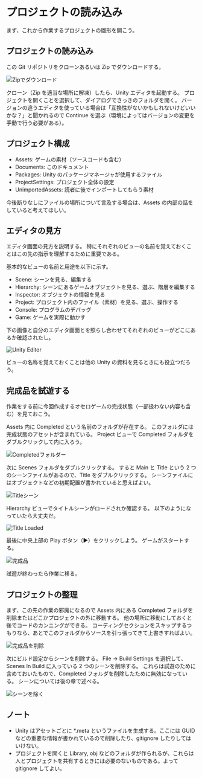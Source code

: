 # プロジェクトの読み込み

まず、これから作業するプロジェクトの雛形を開こう。

## プロジェクトの読み込み

この Git リポジトリをクローンあるいは Zip でダウンロードする。

![Zipでダウンロード](./Images/DownloadZip.png)

クローン（Zip を適当な場所に解凍）したら、Unity エディタを起動する。
プロジェクトを開くことを選択して、ダイアログでさっきのフォルダを開く。
バージョンの違うエディタを使っている場合は「互換性がないかもしれないけどいいかな？」と聞かれるので Continue を選ぶ（環境によってはバージョンの変更を手動で行う必要がある）。

## プロジェクト構成

- Assets: ゲームの素材（ソースコードも含む）
- Documents: このドキュメント
- Packages: Unity のパッケージマネージャが使用するファイル
- ProjectSettings: プロジェクト全体の設定
- UnimportedAssets: 読者に後でインポートしてもらう素材

今後断りなしにファイルの場所について言及する場合は、Assets の内部の話をしていると考えてほしい。

## エディタの見方

エディタ画面の見方を説明する。
特にそれぞれのビューの名前を覚えておくことはこの先の指示を理解するために重要である。

基本的なビューの名前と用途を以下に示す。

- Scene: シーンを見る、編集する
- Hierarchy: シーンにあるゲームオブジェクトを見る、選ぶ、階層を編集する
- Inspector: オブジェクトの情報を見る
- Project: プロジェクト内のファイル（素材）を見る、選ぶ、操作する
- Console: プログラムのデバッグ
- Game: ゲームを実際に動かす

下の画像と自分のエディタ画面とを照らし合わせてそれぞれのビューがどこにあるか確認されたし。

![Unity Editor](./Images/Editor.png)

ビューの名称を覚えておくことは他の Unity の資料を見るときにも役立つだろう。

## 完成品を試遊する

作業をする前に今回作成するオセロゲームの完成状態（一部扱わない内容も含む）を見ておこう。

Assets 内に Completed という名前のフォルダが存在する。
このフォルダには完成状態のアセットが含まれている。
Project ビューで Completed フォルダをダブルクリックして内に入ろう。

![Completedフォルダー](./Images/CompletedFolder.png)

次に Scenes フォルダをダブルクリックする。
すると Main と Title という 2 つのシーンファイルがあるので、Title をダブルクリックする。
シーンファイルにはオブジェクトなどの初期配置が書かれていると思えばよい。

![Titleシーン](./Images/TitleScene.png)

Hierarchy ビューでタイトルシーンがロードされか確認する。
以下のようになっていたら大丈夫だ。

![Title Loaded](./Images/LoadTitle.png)

最後に中央上部の Play ボタン（▶）をクリックしよう。
ゲームがスタートする。

![完成品](./Images/PlayCompleted.png)

試遊が終わったら作業に移る。

## プロジェクトの整理

まず、この先の作業の邪魔になるので Assets 内にある Completed フォルダを削除またはどこかプロジェクトの外に移動する。
他の場所に移動にしておくと後でコードのカンニングができる。
コーディングセクションをスキップするつもりなら、あとでこのフォルダからソースを引っ張ってきて上書きすればよい。

![完成品を削除](./Images/DeleteCompleted.png)

次にビルド設定からシーンを削除する。
File -> Build Settings を選択して、Scenes In Build に入っている 2 つのシーンを削除する。
これらは試遊のために含めておいたもので、Completed フォルダを削除したために無効になっている。
シーンについては後の章で述べる。

![シーンを除く](./Images/RemoveScenes.png)

## ノート

- Unity はアセットごとに \*.meta というファイルを生成する。ここには GUID などの重要な情報が書かれているので削除したり、gitignore したりしてはいけない。
- プロジェクトを開くと Library, obj などのフォルダが作られるが、これらは人とプロジェクトを共有するときには必要のないものである。よって gitignore してよい。
